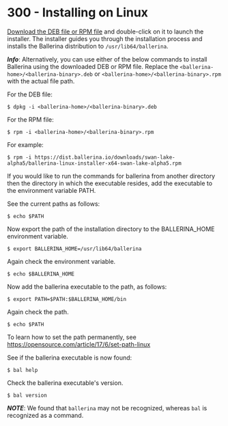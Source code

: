 # 300 - Installing on Linux

[Download the DEB file or RPM file](https://ballerina.io/downloads) and double-click on it to launch the installer. The installer guides you through the installation process and installs the Ballerina distribution to ```/usr/lib64/ballerina```.

***Info***: Alternatively, you can use either of the below commands to install Ballerina using the downloaded DEB or RPM file. Replace the ```<ballerina-home>/<ballerina-binary>.deb``` or ```<ballerina-home>/<ballerina-binary>.rpm``` with the actual file path.

For the DEB file:

```$ dpkg -i <ballerina-home>/<ballerina-binary>.deb ```

For the RPM file:

```$ rpm -i <ballerina-home>/<ballerina-binary>.rpm ```

For example:

```$ rpm -i https://dist.ballerina.io/downloads/swan-lake-alpha5/ballerina-linux-installer-x64-swan-lake-alpha5.rpm```

If you would like to run the commands for ballerina from another directory then the directory in which the executable resides, add the executable to the environment variable PATH.

See the current paths as follows:

```$ echo $PATH```

Now export the path of the installation directory to the BALLERINA_HOME environment variable.

```$ export BALLERINA_HOME=/usr/lib64/ballerina```

Again check the environment variable.

```$ echo $BALLERINA_HOME```

Now add the ballerina executable to the path, as follows:

```$ export PATH=$PATH:$BALLERINA_HOME/bin```

Again check the path.

```$ echo $PATH```

To learn how to set the path permanently, see https://opensource.com/article/17/6/set-path-linux

See if the ballerina executable is now found:

```$ bal help```

Check the ballerina executable's version.

```$ bal version```

***NOTE***: We found that ```ballerina``` may not be recognized, whereas ```bal``` is recognized as a command.
